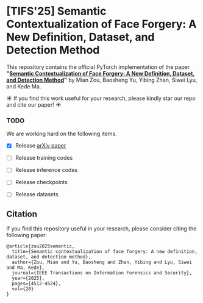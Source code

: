 # [TIFS'25] Semantic Contextualization of Face Forgery: A New Definition, Dataset, and Detection Method

This repository contains the official PyTorch implementation of the paper **"[Semantic Contextualization of Face Forgery: A New Definition, Dataset, and Detection Method](https://ieeexplore.ieee.org/document/10948473)"** by Mian Zou, Baosheng Yu, Yibing Zhan, Siwei Lyu, and Kede Ma.

☀️ If you find this work useful for your research, please kindly star our repo and cite our paper! ☀️

### TODO
We are working hard on the following items.

- [x] Release [arXiv paper](https://arxiv.org/abs/2405.08487)
- [ ] Release training codes
- [ ] Release inference codes
- [ ] Release checkpoints 
- [ ] Release datasets


## Citation
If you find this repository useful in your research, please consider citing the following paper:
```
@article{zou2025semantic,
  title={Semantic contextualization of face forgery: A new definition, dataset, and detection method},
  author={Zou, Mian and Yu, Baosheng and Zhan, Yibing and Lyu, Siwei and Ma, Kede},
  journal={IEEE Transactions on Information Forensics and Security},
  year={2025},
  pages={4512-4524},
  vol={20}
}
```
